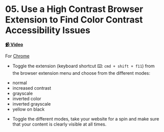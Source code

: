  # 05. Use a High Contrast Browser Extension to Find Color Contrast Accessibility Issues

**[📹 Video](https://egghead.io/lessons/chrome-use-a-high-contrast-browser-extension-to-find-color-contrast-accessibility-issues)**


For [Chrome](https://chrome.google.com/webstore/detail/high-contrast/djcfdncoelnlbldjfhinnjlhdjlikmph)

* Toggle the extension (keyboard shortcut ⌨️: `cmd + shift + f11`) from the browser extension menu and choose from the different modes:
- normal
- increased contrast
- grayscale
- inverted color
- inverted grayscale
- yellow on black

* Toggle the different modes, take your website for a spin and make sure that your content is clearly visible at all times.
